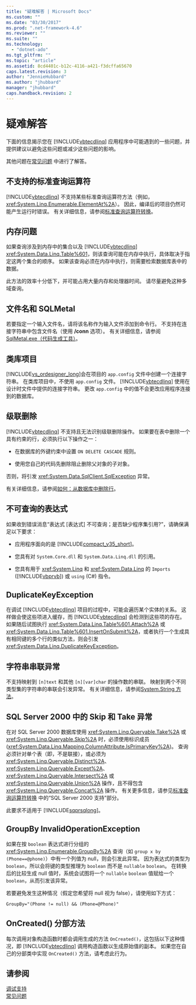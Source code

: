 ```yaml
---
title: "疑难解答 | Microsoft Docs"
ms.custom: ""
ms.date: "03/30/2017"
ms.prod: ".net-framework-4.6"
ms.reviewer: ""
ms.suite: ""
ms.technology: 
  - "dotnet-ado"
ms.tgt_pltfrm: ""
ms.topic: "article"
ms.assetid: 8cd4401c-b12c-4116-a421-f3dcffa65670
caps.latest.revision: 3
author: "JennieHubbard"
ms.author: "jhubbard"
manager: "jhubbard"
caps.handback.revision: 2
---
```

# 疑难解答
下面的信息揭示您在 [!INCLUDE[vbtecdlinq](../../../../../../includes/vbtecdlinq-md.md)] 应用程序中可能遇到的一些问题，并提供建议以避免这些问题或减少这些问题的影响。  
  
 其他问题在[常见问题](../../../../../../docs/framework/data/adonet/sql/linq/frequently-asked-questions.md) 中进行了解答。  
  
## 不支持的标准查询运算符  
 [!INCLUDE[vbtecdlinq](../../../../../../includes/vbtecdlinq-md.md)] 不支持某些标准查询运算符方法（例如，<xref:System.Linq.Enumerable.ElementAt%2A>）。  因此，编译后的项目仍然可能产生运行时错误。  有关详细信息，请参阅[标准查询运算符转换](../../../../../../docs/framework/data/adonet/sql/linq/standard-query-operator-translation.md)。  
  
## 内存问题  
 如果查询涉及到内存中的集合以及 [!INCLUDE[vbtecdlinq](../../../../../../includes/vbtecdlinq-md.md)] <xref:System.Data.Linq.Table%601>，则该查询可能在内存中执行，具体取决于指定这两个集合的顺序。  如果该查询必须在内存中执行，则需要检索数据库表中的数据。  
  
 此方法的效率十分低下，并可能占用大量内存和处理器时间。  请尽量避免这种多域查询。  
  
## 文件名和 SQLMetal  
 若要指定一个输入文件名，请将该名称作为输入文件添加到命令行。  不支持在连接字符串中包含文件名（使用 **\/conn** 选项）。  有关详细信息，请参阅[SqlMetal.exe（代码生成工具）](../../../../../../docs/framework/tools/sqlmetal-exe-code-generation-tool.md)。  
  
## 类库项目  
 [!INCLUDE[vs_ordesigner_long](../../../../../../includes/vs-ordesigner-long-md.md)]会在项目的 `app.config` 文件中创建一个连接字符串。  在类库项目中，不使用 `app.config` 文件。  [!INCLUDE[vbtecdlinq](../../../../../../includes/vbtecdlinq-md.md)] 使用在设计时文件中提供的连接字符串。  更改 `app.config` 中的值不会更改应用程序连接到的数据库。  
  
## 级联删除  
 [!INCLUDE[vbtecdlinq](../../../../../../includes/vbtecdlinq-md.md)] 不支持且无法识别级联删除操作。  如果要在表中删除一个具有约束的行，必须执行以下操作之一：  
  
-   在数据库的外键约束中设置 `ON DELETE CASCADE` 规则。  
  
-   使用您自己的代码先删除阻止删除父对象的子对象。  
  
 否则，将引发 <xref:System.Data.SqlClient.SqlException> 异常。  
  
 有关详细信息，请参阅[如何：从数据库中删除行](../../../../../../docs/framework/data/adonet/sql/linq/how-to-delete-rows-from-the-database.md)。  
  
## 不可查询的表达式  
 如果收到错误消息“表达式 \[表达式\] 不可查询；是否缺少程序集引用?”，请确保满足以下要求：  
  
-   应用程序面向的是 [!INCLUDE[compact_v35_short](../../../../../../includes/compact-v35-short-md.md)]。  
  
-   您具有对 `System.Core.dll` 和 `System.Data.Linq.dll` 的引用。  
  
-   您具有用于 <xref:System.Linq> 和 <xref:System.Data.Linq> 的 `Imports` \([!INCLUDE[vbprvb](../../../../../../includes/vbprvb-md.md)]\) 或 `using` \(C\#\) 指令。  
  
## DuplicateKeyException  
 在调试 [!INCLUDE[vbtecdlinq](../../../../../../includes/vbtecdlinq-md.md)] 项目的过程中，可能会遍历某个实体的关系。  这样做会使这些项进入缓存，而 [!INCLUDE[vbtecdlinq](../../../../../../includes/vbtecdlinq-md.md)] 会检测到这些项的存在。  如果随后试图执行 <xref:System.Data.Linq.Table%601.Attach%2A> 或 <xref:System.Data.Linq.Table%601.InsertOnSubmit%2A>，或者执行一个生成具有相同键的多个行的类似方法，则会引发 <xref:System.Data.Linq.DuplicateKeyException>。  
  
## 字符串串联异常  
 不支持映射到 `[n]text` 和其他 `[n][var]char` 的操作数的串联。  映射到两个不同类型集的字符串的串联会引发异常。  有关详细信息，请参阅[System.String 方法](../../../../../../docs/framework/data/adonet/sql/linq/system-string-methods.md)。  
  
## SQL Server 2000 中的 Skip 和 Take 异常  
 在对 SQL Server 2000 数据库使用 <xref:System.Linq.Queryable.Take%2A> 或 <xref:System.Linq.Queryable.Skip%2A> 时，必须使用标识成员 \(<xref:System.Data.Linq.Mapping.ColumnAttribute.IsPrimaryKey%2A>\)。  查询必须针对单个表（即，不是联接），或必须为 <xref:System.Linq.Queryable.Distinct%2A>、<xref:System.Linq.Queryable.Except%2A>、<xref:System.Linq.Queryable.Intersect%2A> 或 <xref:System.Linq.Queryable.Union%2A> 操作，且不得包含 <xref:System.Linq.Queryable.Concat%2A> 操作。  有关更多信息，请参见[标准查询运算符转换](../../../../../../docs/framework/data/adonet/sql/linq/standard-query-operator-translation.md) 中的“SQL Server 2000 支持”部分。  
  
 此要求不适用于 [!INCLUDE[sqprsqlong](../../../../../../includes/sqprsqlong-md.md)]。  
  
## GroupBy InvalidOperationException  
 如果在按 `boolean` 表达式进行分组的 <xref:System.Linq.Enumerable.GroupBy%2A> 查询（如 `group x by (Phone==@phone)`）中有一个列值为 null，则会引发此异常。  因为表达式的类型为 `boolean`，所以会将键的类型推理为 `boolean` 而不是 `nullable` `boolean`。  在转换后的比较生成 null 值时，系统会试图将一个 `nullable` `boolean` 值赋给一个 `boolean`，从而引发该异常。  
  
 若要避免发生这种情况（假定您希望将 null 视为 false），请使用如下方式：  
  
 `GroupBy="(Phone != null) && (Phone=@Phone)"`  
  
## OnCreated\(\) 分部方法  
 每次调用对象构造函数时都会调用生成的方法 `OnCreated()`，这包括以下这种情况，即 [!INCLUDE[vbtecdlinq](../../../../../../includes/vbtecdlinq-md.md)] 调用构造函数以生成原始值的副本。  如果您在自己的分部类中实现 `OnCreated()` 方法，请考虑此行为。  
  
## 请参阅  
 [调试支持](../../../../../../docs/framework/data/adonet/sql/linq/debugging-support.md)   
 [常见问题](../../../../../../docs/framework/data/adonet/sql/linq/frequently-asked-questions.md)
